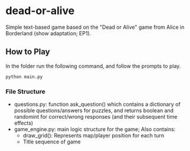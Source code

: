 # dead-or-alive
Simple text-based game based on the "Dead or Alive" game from Alice in Borderland (show adaptation; EP1).

## How to Play
In the folder run the following command, and follow the prompts to play.
```terminal
python main.py
```

### File Structure
* questions.py: function ask_question() which contains a dictionary of possible questions/answers for puzzles, and returns boolean and randomint for correct/wrong responses (and their subsequent time effects)
* game_engine.py: main logic structure for the game; Also contains:
  * draw_grid(): Represents map/player position for each turn
  * Title sequence of game

